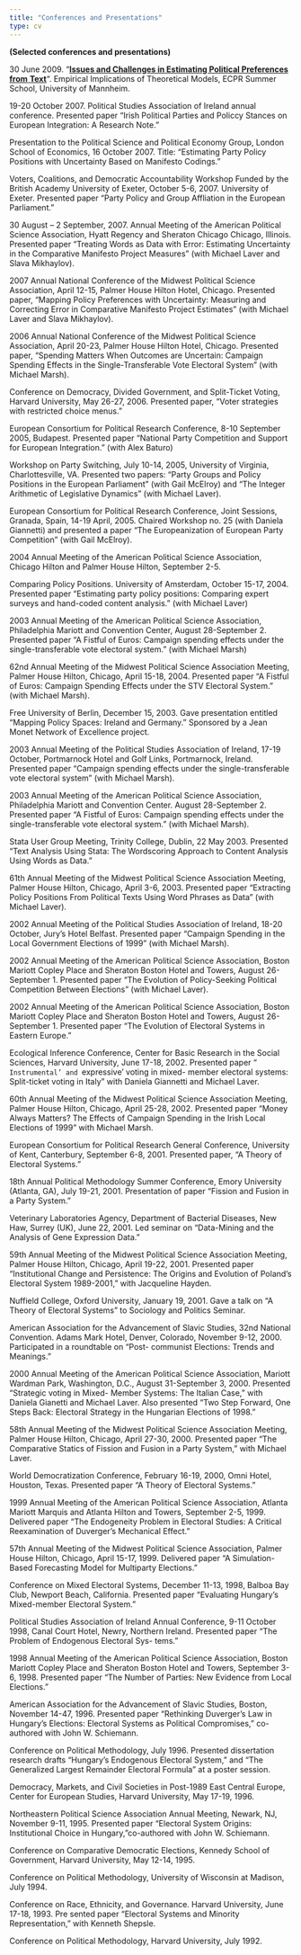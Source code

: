 ```yaml
---
title: "Conferences and Presentations"
type: cv
---
```


**(Selected conferences and presentations)**

30 June 2009\. “[**Issues and Challenges in Estimating Political Preferences from** ](/assets/files/pdfs/EITM_Mannheim_2009.pdf)[**Text**](/assets/files/pdfs/EITM_Mannheim_2009.pdf)“. Empirical Implications of Theoretical Models, ECPR Summer School, University of Mannheim.

19-20 October 2007\. Political Studies Association of Ireland annual conference. Presented paper “Irish Political Parties and Policcy Stances on European Integration: A Research Note.”

Presentation to the Political Science and Political Economy Group, London School of Economics, 16 October 2007\. Title: “Estimating Party Policy Positions with Uncertainty Based on Manifesto Codings.”

Voters, Coalitions, and Democratic Accountability Workshop Funded by the British Academy University of Exeter, October 5-6, 2007\. University of Exeter. Presented paper “Party Policy and Group Affliation in the European Parliament.”

30 August – 2 September, 2007\. Annual Meeting of the American Political Science Association, Hyatt Regency and Sheraton Chicago Chicago, Illinois. Presented paper “Treating Words as Data with Error: Estimating Uncertainty in the Comparative Manifesto Project Measures” (with Michael Laver and Slava Mikhaylov).

2007 Annual National Conference of the Midwest Political Science Association, April 12-15, Palmer House Hilton Hotel, Chicago. Presented paper, “Mapping Policy Preferences with Uncertainty: Measuring and Correcting Error in Comparative Manifesto Project Estimates” (with Michael Laver and Slava Mikhaylov).

2006 Annual National Conference of the Midwest Political Science Association, April 20-23, Palmer House Hilton Hotel, Chicago. Presented paper, “Spending Matters When Outcomes are Uncertain: Campaign Spending Effects in the Single-Transferable Vote Electoral System” (with Michael Marsh).

Conference on Democracy, Divided Government, and Split-Ticket Voting, Harvard University, May 26-27, 2006\. Presented paper, “Voter strategies with restricted choice menus.”

European Consortium for Political Research Conference, 8-10 September 2005, Budapest. Presented paper “National Party Competition and Support for European Integration.” (with Alex Baturo)

Workshop on Party Switching, July 10-14, 2005, University of Virginia, Charlottesville, VA. Presented two papers: “Party Groups and Policy Positions in the European Parliament” (with Gail McElroy) and “The Integer Arithmetic of Legislative Dynamics” (with Michael Laver).

European Consortium for Political Research Conference, Joint Sessions, Granada, Spain, 14-19 April, 2005\. Chaired Workshop no. 25 (with Daniela Giannetti) and presented a paper “The Europeanization of European Party Competition” (with Gail McElroy).

2004 Annual Meeting of the American Political Science Association, Chicago Hilton and Palmer House Hilton, September 2-5.

Comparing Policy Positions. University of Amsterdam, October 15-17, 2004\. Presented paper “Estimating party policy positions: Comparing expert surveys and hand-coded content analysis.” (with Michael Laver)

2003 Annual Meeting of the American Political Science Association, Philadelphia Mariott and Convention Center, August 28-September 2\. Presented paper “A Fistful of Euros: Campaign spending effects under the single-transferable vote electoral system.” (with Michael Marsh)

62nd Annual Meeting of the Midwest Political Science Association Meeting, Palmer House Hilton, Chicago, April 15-18, 2004\. Presented paper “A Fistful of Euros: Campaign Spending Effects under the STV Electoral System.” (with Michael Marsh).

Free University of Berlin, December 15, 2003\. Gave presentation entitled “Mapping Policy Spaces: Ireland and Germany.” Sponsored by a Jean Monet Network of Excellence project.

2003 Annual Meeting of the Political Studies Association of Ireland, 17-19 October, Portmarnock Hotel and Golf Links, Portmarnock, Ireland. Presented paper “Campaign spending effects under the single-transferable vote electoral system” (with Michael Marsh).

2003 Annual Meeting of the American Political Science Association, Philadelphia Mariott and Convention Center. August 28-September 2\. Presented paper “A Fistful of Euros: Campaign spending effects under the single-transferable vote electoral system.” (with Michael Marsh).

Stata User Group Meeting, Trinity College, Dublin, 22 May 2003\. Presented “Text Analysis Using Stata: The Wordscoring Approach to Content Analysis Using Words as Data.”

61th Annual Meeting of the Midwest Political Science Association Meeting, Palmer House Hilton, Chicago, April 3-6, 2003\. Presented paper “Extracting Policy Positions From Political Texts Using Word Phrases as Data” (with Michael Laver).

2002 Annual Meeting of the Political Studies Association of Ireland, 18-20 October, Jury’s Hotel Belfast. Presented paper “Campaign Spending in the Local Government Elections of 1999” (with Michael Marsh).

2002 Annual Meeting of the American Political Science Association, Boston Mariott Copley Place and Sheraton Boston Hotel and Towers, August 26-September 1\. Presented paper “The Evolution of Policy-Seeking Political Competition Between Elections” (with Michael Laver).

2002 Annual Meeting of the American Political Science Association, Boston Mariott Copley Place and Sheraton Boston Hotel and Towers, August 26-September 1\. Presented paper “The Evolution of Electoral Systems in Eastern Europe.”

Ecological Inference Conference, Center for Basic Research in the Social Sciences, Harvard University, June 17-18, 2002\. Presented paper “ `Instrumental’ and `expressive’ voting in mixed- member electoral systems: Split-ticket voting in Italy” with Daniela Giannetti and Michael Laver.

60th Annual Meeting of the Midwest Political Science Association Meeting, Palmer House Hilton, Chicago, April 25-28, 2002\. Presented paper “Money Always Matters? The Effects of Campaign Spending in the Irish Local Elections of 1999” with Michael Marsh.

European Consortium for Political Research General Conference, University of Kent, Canterbury, September 6-8, 2001\. Presented paper, “A Theory of Electoral Systems.”

18th Annual Political Methodology Summer Conference, Emory University (Atlanta, GA), July 19-21, 2001\. Presentation of paper “Fission and Fusion in a Party System.”

Veterinary Laboratories Agency, Department of Bacterial Diseases, New Haw, Surrey (UK), June 22, 2001\. Led seminar on “Data-Mining and the Analysis of Gene Expression Data.”

59th Annual Meeting of the Midwest Political Science Association Meeting, Palmer House Hilton, Chicago, April 19-22, 2001\. Presented paper “Institutional Change and Persistence: The Origins and Evolution of Poland’s Electoral System 1989-2001,” with Jacqueline Hayden.

Nuffield College, Oxford University, January 19, 2001\. Gave a talk on “A Theory of Electoral Systems” to Sociology and Politics Seminar.

American Association for the Advancement of Slavic Studies, 32nd National Convention. Adams Mark Hotel, Denver, Colorado, November 9-12, 2000\. Participated in a roundtable on “Post- communist Elections: Trends and Meanings.”

2000 Annual Meeting of the American Political Science Association, Mariott Wardman Park, Washington, D.C., August 31-September 3, 2000\. Presented “Strategic voting in Mixed- Member Systems: The Italian Case,” with Daniela Gianetti and Michael Laver. Also presented “Two Step Forward, One Steps Back: Electoral Strategy in the Hungarian Elections of 1998.”

58th Annual Meeting of the Midwest Political Science Association Meeting, Palmer House Hilton, Chicago, April 27-30, 2000\. Presented paper “The Comparative Statics of Fission and Fusion in a Party System,” with Michael Laver.

World Democratization Conference, February 16-19, 2000, Omni Hotel, Houston, Texas. Presented paper “A Theory of Electoral Systems.”

1999 Annual Meeting of the American Political Science Association, Atlanta Mariott Marquis and Atlanta Hilton and Towers, September 2-5, 1999\. Delivered paper “The Endogeneity Problem in Electoral Studies: A Critical Reexamination of Duverger’s Mechanical Effect.”

57th Annual Meeting of the Midwest Political Science Association, Palmer House Hilton, Chicago, April 15-17, 1999\. Delivered paper “A Simulation-Based Forecasting Model for Multiparty Elections.”

Conference on Mixed Electoral Systems, December 11-13, 1998, Balboa Bay Club, Newport Beach, California. Presented paper “Evaluating Hungary’s Mixed-member Electoral System.”

Political Studies Association of Ireland Annual Conference, 9-11 October 1998, Canal Court Hotel, Newry, Northern Ireland. Presented paper “The Problem of Endogenous Electoral Sys- tems.”

1998 Annual Meeting of the American Political Science Association, Boston Mariott Copley Place and Sheraton Boston Hotel and Towers, September 3-6, 1998\. Presented paper “The Number of Parties: New Evidence from Local Elections.”

American Association for the Advancement of Slavic Studies, Boston, November 14-47, 1996\. Presented paper “Rethinking Duverger’s Law in Hungary’s Elections: Electoral Systems as Political Compromises,” co-authored with John W. Schiemann.

Conference on Political Methodology, July 1996\. Presented dissertation research drafts “Hungary’s Endogenous Electoral System,” and “The Generalized Largest Remainder Electoral Formula” at a poster session.

Democracy, Markets, and Civil Societies in Post-1989 East Central Europe, Center for European Studies, Harvard University, May 17-19, 1996.

Northeastern Political Science Association Annual Meeting, Newark, NJ, November 9-11, 1995\. Presented paper “Electoral System Origins: Institutional Choice in Hungary,”co-authored with John W. Schiemann.

Conference on Comparative Democratic Elections, Kennedy School of Government, Harvard University, May 12-14, 1995.

Conference on Political Methodology, University of Wisconsin at Madison, July 1994.

Conference on Race, Ethnicity, and Governance. Harvard University, June 17-18, 1993\. Pre sented paper “Electoral Systems and Minority Representation,” with Kenneth Shepsle.

Conference on Political Methodology, Harvard University, July 1992.
